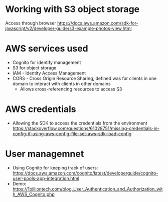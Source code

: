 # Working with S3 object storage

Access through browser
https://docs.aws.amazon.com/sdk-for-javascript/v2/developer-guide/s3-example-photos-view.html

# AWS services used

* Cognito for identify management
* S3 for object storage
* IAM - Identity Access Management
* CORS - Cross Origin Resource Sharing, defined was for clients in one domain to interact with clients in other domains
    * Allows cross-referencing resources to access S3

# AWS credentials

* Allowing the SDK to access the credentials from the environment
https://stackoverflow.com/questions/61028751/missing-credentials-in-config-if-using-aws-config-file-set-aws-sdk-load-config

# User managemnet

* Using Cognito for keeping track of users: https://docs.aws.amazon.com/cognito/latest/developerguide/cognito-user-pools-app-integration.html
* Demo: https://1billiontech.com/blog_User_Authentication_and_Authorization_with_AWS_Cognito.php
